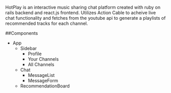 HotPlay is an interactive music sharing chat platform created with ruby on rails backend and react.js frontend. Utilizes Action Cable to acheive live chat functionality and fetches from the youtube api to generate a playlists of recommended tracks for each channel.

##Components

- App
    - Sidebar
        - Profile
        - Your Channels
        - All Channels
    - Chat
        - MessageList
        - MessageForm
    - RecommendationBoard


